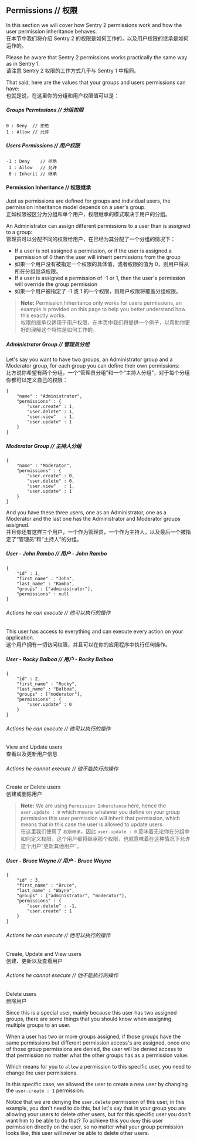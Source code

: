 ## Permissions // 权限

In this section we will cover how Sentry 2 permissions work and how the user
permission inheritance behaves.  
在本节中我们将介绍 Sentry 2 的权限是如何工作的，以及用户权限的继承是如何运作的。

Please be aware that Sentry 2 permissions works practically the same way as in
Sentry 1.  
请注意 Sentry 2 权限的工作方式几乎与 Sentry 1 中相同。

That said, here are the values that your groups and users permissions can have:  
也就是说，在这里你的分组和用户权限值可以是：

##### Groups Permissions // 分组权限

	0 : Deny  // 拒绝
	1 : Allow // 允许

##### Users Permissions // 用户权限

	-1 : Deny    // 拒绝
	 1 : Allow   // 允许
	 0 : Inherit // 继承

#### Permission Inheritance // 权限继承

Just as permissions are defined for groups and individual users, the permission
inheritance model depends on a user's group.  
正如权限被区分为分组和单个用户，权限继承的模式取决于用户的分组。

An Administrator can assign different permissions to a user than is assigned to a group:  
管理员可以分配不同的权限给用户，在已经为其分配了一个分组的情况下：

- If a user is not assigned a permission, or if the user is assigned a permission of 0 then the user will inherit permissions from the group
- 如果一个用户没有被指定一个权限的具体值，或者权限的值为 0，则用户将从所在分组继承权限。
- If a user is assigned a permission of -1 or 1, then the user's permission will override the group permission
- 如果一个用户被指定了 -1 或 1 的一个权限，则用户权限将覆盖分组权限。

> **Note:** Permission Inheritance only works for users permissions, an example
is provided on this page to help you
 better understand how this exactly works.  
 权限的继承仅适用于用户权限，在本页中我们将提供一个例子，以帮助你更好的理解这个特性是如何工作的。

##### Administrator Group // 管理员分组

Let's say you want to have two groups, an Administrator group and a Moderator
group, for each group you can define their own permissions:  
比方说你希望有两个分组，一个“管理员分组”和一个“主持人分组”，对于每个分组你都可以定义自己的权限：

	{
		"name" : "Administrator",
		"permissions" : {
			"user.create" : 1,
			"user.delete" : 1,
			"user.view"   : 1,
			"user.update" : 1
		}
	}

##### Moderator Group // 主持人分组

	{
		"name" : "Moderator",
		"permissions" : {
			"user.create" : 0,
			"user.delete" : 0,
			"user.view"   : 1,
			"user.update" : 1
		}
	}


And you have these three users, one as an Administrator, one as a Moderator
and the last one has the Administrator and Moderator groups assigned.  
并且你还有这样三个用户，一个作为管理员，一个作为主持人，以及最后一个被指定了“管理员”和“主持人”的分组。

##### User - John Rambo // 用户 - John Rambo

	{
		"id" : 1,
		"first_name" : "John",
		"last_name" : "Rambo",
		"groups" : ["administrator"],
		"permissions" : null
	}

###### Actions he can execute // 他可以执行的操作

This user has access to everything and can execute every action on your application.  
这个用户拥有一切访问权限，并且可以在你的应用程序中执行任何操作。

##### User - Rocky Balboa // 用户 - Rocky Balboa

	{
		"id" : 2,
		"first_name" : "Rocky",
		"last_name" : "Balboa",
		"groups" : ["moderator"],
		"permissions" : {
			"user.update" : 0
		}
	}

###### Actions he can execute // 他可以执行的操作

View and Update users  
查看以及更新用户信息

###### Actions he cannot execute // 他不能执行的操作

Create or Delete users  
创建或删除用户

> **Note:** We are using `Permission Inheritance` here, hence the
`user.update : 0` which means whatever you define on your group permission
this user permission will inherit that permission, which means that in this
case the user is allowed to update users.  
在这里我们使用了 `权限继承`，因此 `user.update : 0` 意味着无论你在分组中如何定义权限，这个用户都将继承那个权限，也就意味着在这种情况下允许这个用户“更新其他用户”。

##### User - Bruce Wayne // 用户 - Bruce Wayne

	{
		"id" : 3,
		"first_name" : "Bruce",
		"last_name" : "Wayne",
		"groups" : ["administrator", "moderator"],
		"permissions" : {
			"user.delete" : -1,
			"user.create" : 1
		}
	}

###### Actions he can execute // 他可以执行的操作

Create, Update and View users  
创建、更新以及查看用户

###### Actions he cannot execute // 他不能执行的操作

Delete users  
删除用户

Since this is a special user, mainly because this user has two assigned groups,
there are some things that you should know when assigning multiple groups to
an user.

When a user has two or more groups assigned, if those groups have the same
permissions but different permission access's are assigned,
once one of those group permissions are denied, the user will be denied access
to that permission no matter what the other groups has as a permission value.

Which means for you to `allow` a permission to this specific user, you need to
change the user permissions.

In this specific case, we allowed the user to create a new user by changing the
`user.create : 1` permission.

Notice that we are denying the `user.delete` permission of this user, in this
example, you don't need to do this, but let's say that in your group you are
allowing your users to delete other users, but for this specific user you don't
want him to be able to do that? To achieve this you `deny` this user permission
directly on the user, so no matter what your group permission looks like, this
user will never be able to delete other users.
